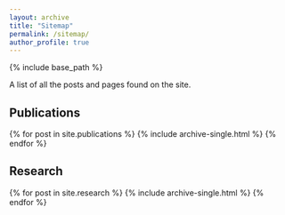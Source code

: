```yaml
---
layout: archive
title: "Sitemap"
permalink: /sitemap/
author_profile: true
---
```


{% include base_path %}

A list of all the posts and pages found on the site.

<h2>Publications</h2>
{% for post in site.publications %}
  {% include archive-single.html %}
{% endfor %}

<h2>Research</h2>
{% for post in site.research %}
  {% include archive-single.html %}
{% endfor %}